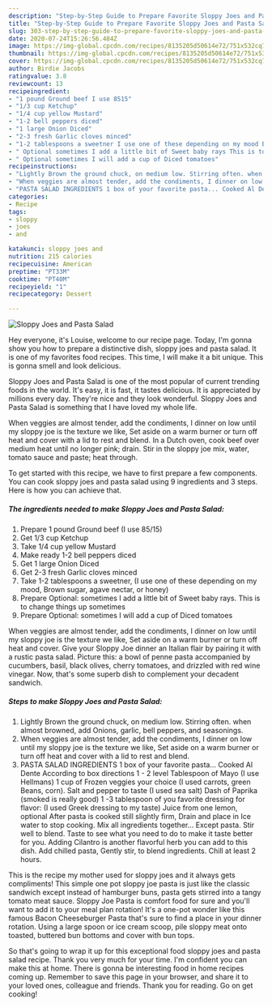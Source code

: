 ```yaml
---
description: "Step-by-Step Guide to Prepare Favorite Sloppy Joes and Pasta Salad"
title: "Step-by-Step Guide to Prepare Favorite Sloppy Joes and Pasta Salad"
slug: 303-step-by-step-guide-to-prepare-favorite-sloppy-joes-and-pasta-salad
date: 2020-07-24T15:26:56.484Z
image: https://img-global.cpcdn.com/recipes/8135205d50614e72/751x532cq70/sloppy-joes-and-pasta-salad-recipe-main-photo.jpg
thumbnail: https://img-global.cpcdn.com/recipes/8135205d50614e72/751x532cq70/sloppy-joes-and-pasta-salad-recipe-main-photo.jpg
cover: https://img-global.cpcdn.com/recipes/8135205d50614e72/751x532cq70/sloppy-joes-and-pasta-salad-recipe-main-photo.jpg
author: Birdie Jacobs
ratingvalue: 3.8
reviewcount: 13
recipeingredient:
- "1 pound Ground beef I use 8515"
- "1/3 cup Ketchup"
- "1/4 cup yellow Mustard"
- "1-2 bell peppers diced"
- "1 large Onion Diced"
- "2-3 fresh Garlic cloves minced"
- "1-2 tablespoons a sweetner I use one of these depending on my mood Brown sugar agave nectar or honey"
- " Optional sometimes I add a little bit of Sweet baby rays This is to change things up sometimes"
- " Optional sometimes I will add a cup of Diced tomatoes"
recipeinstructions:
- "Lightly Brown the ground chuck, on medium low. Stirring often. when almost browned, add Onions, garlic, bell peppers, and seasonings."
- "When veggies are almost tender, add the condiments, I dinner on low until my sloppy joe is the texture we like, Set aside on a warm burner or turn off heat and cover with a lid to rest and blend."
- "PASTA SALAD INGREDIENTS 1 box of your favorite pasta... Cooked Al Dente According to box directions 1 - 2 level Tablespoon of Mayo (I use Hellmans) 1 cup of Frozen veggies your choice (I used carrots, green Beans, corn). Salt and pepper to taste (I used sea salt) Dash of Paprika (smoked is really good) 1 -3 tablespoon of you favorite dressing for flavor: (I used Greek dressing to my taste) Juice from one lemon, optional After pasta is cooked still slightly firm, Drain and place in Ice water to stop cooking. Mix all ingredients together... Except pasta. Stir well to blend. Taste to see what you need to do to make it taste better for you. Adding Cilantro is another flavorful herb you can add to this dish. Add chilled pasta, Gently stir, to blend ingredients. Chill at least 2 hours."
categories:
- Recipe
tags:
- sloppy
- joes
- and

katakunci: sloppy joes and 
nutrition: 215 calories
recipecuisine: American
preptime: "PT33M"
cooktime: "PT40M"
recipeyield: "1"
recipecategory: Dessert

---
```



![Sloppy Joes and Pasta Salad](https://img-global.cpcdn.com/recipes/8135205d50614e72/751x532cq70/sloppy-joes-and-pasta-salad-recipe-main-photo.jpg)

Hey everyone, it's Louise, welcome to our recipe page. Today, I'm gonna show you how to prepare a distinctive dish, sloppy joes and pasta salad. It is one of my favorites food recipes. This time, I will make it a bit unique. This is gonna smell and look delicious.

Sloppy Joes and Pasta Salad is one of the most popular of current trending foods in the world. It's easy, it is fast, it tastes delicious. It is appreciated by millions every day. They're nice and they look wonderful. Sloppy Joes and Pasta Salad is something that I have loved my whole life.

When veggies are almost tender, add the condiments, I dinner on low until my sloppy joe is the texture we like, Set aside on a warm burner or turn off heat and cover with a lid to rest and blend. In a Dutch oven, cook beef over medium heat until no longer pink; drain. Stir in the sloppy joe mix, water, tomato sauce and paste; heat through.


To get started with this recipe, we have to first prepare a few components. You can cook sloppy joes and pasta salad using 9 ingredients and 3 steps. Here is how you can achieve that.

<!--inarticleads1-->

##### The ingredients needed to make Sloppy Joes and Pasta Salad:

1. Prepare 1 pound Ground beef (I use 85/15)
1. Get 1/3 cup Ketchup
1. Take 1/4 cup yellow Mustard
1. Make ready 1-2 bell peppers diced
1. Get 1 large Onion Diced
1. Get 2-3 fresh Garlic cloves minced
1. Take 1-2 tablespoons a sweetner, (I use one of these depending on my mood, Brown sugar, agave nectar, or honey)
1. Prepare  Optional: sometimes I add a little bit of Sweet baby rays. This is to change things up sometimes
1. Prepare  Optional: sometimes I will add a cup of Diced tomatoes


When veggies are almost tender, add the condiments, I dinner on low until my sloppy joe is the texture we like, Set aside on a warm burner or turn off heat and cover. Give your Sloppy Joe dinner an Italian flair by pairing it with a rustic pasta salad. Picture this: a bowl of penne pasta accompanied by cucumbers, basil, black olives, cherry tomatoes, and drizzled with red wine vinegar. Now, that&#39;s some superb dish to complement your decadent sandwich. 

<!--inarticleads2-->

##### Steps to make Sloppy Joes and Pasta Salad:

1. Lightly Brown the ground chuck, on medium low. Stirring often. when almost browned, add Onions, garlic, bell peppers, and seasonings.
1. When veggies are almost tender, add the condiments, I dinner on low until my sloppy joe is the texture we like, Set aside on a warm burner or turn off heat and cover with a lid to rest and blend.
1. PASTA SALAD INGREDIENTS 1 box of your favorite pasta... Cooked Al Dente According to box directions 1 - 2 level Tablespoon of Mayo (I use Hellmans) 1 cup of Frozen veggies your choice (I used carrots, green Beans, corn). Salt and pepper to taste (I used sea salt) Dash of Paprika (smoked is really good) 1 -3 tablespoon of you favorite dressing for flavor: (I used Greek dressing to my taste) Juice from one lemon, optional After pasta is cooked still slightly firm, Drain and place in Ice water to stop cooking. Mix all ingredients together... Except pasta. Stir well to blend. Taste to see what you need to do to make it taste better for you. Adding Cilantro is another flavorful herb you can add to this dish. Add chilled pasta, Gently stir, to blend ingredients. Chill at least 2 hours.


This is the recipe my mother used for sloppy joes and it always gets compliments! This simple one pot sloppy joe pasta is just like the classic sandwich except instead of hamburger buns, pasta gets stirred into a tangy tomato meat sauce. Sloppy Joe Pasta is comfort food for sure and you&#39;ll want to add it to your meal plan rotation! It&#39;s a one-pot wonder like this famous Bacon Cheeseburger Pasta that&#39;s sure to find a place in your dinner rotation. Using a large spoon or ice cream scoop, pile sloppy meat onto toasted, buttered bun bottoms and cover with bun tops. 

So that's going to wrap it up for this exceptional food sloppy joes and pasta salad recipe. Thank you very much for your time. I'm confident you can make this at home. There is gonna be interesting food in home recipes coming up. Remember to save this page in your browser, and share it to your loved ones, colleague and friends. Thank you for reading. Go on get cooking!
